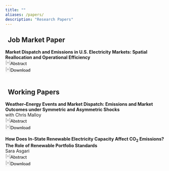 ```yaml
---
title: ""
aliases: /papers/
description: "Research Papers"
---
```


<link rel="stylesheet" href="https://cdnjs.cloudflare.com/ajax/libs/font-awesome/6.0.0/css/all.min.css">

<style>
button.accordion {
  font:14px/1.5 Lato, "Helvetica Neue", Helvetica, Arial, sans-serif;
  cursor: pointer;
  padding: 0px;
  border: none;
  text-align: left;
  outline: none;
  font-size: 100%;
  transition: 0.3s;
  background-color: #f8f8f8;
}
button.accordion.active, button.accordion:hover {
  background-color: #f8f8f8;
}
button.accordion:after {
  content: " [+] ";
  font-size: 90%;
  color:#777;
  float: left;
  margin-left: 1px;
}
button.accordion.active:after {
  content: " [−] ";
}
div.panel {
  padding: 0 20px;
  margin-top: 5px;
  display: none;
  background-color: white;
  font-size: 100%;
}
div.panel.show {
  display: block;
}
</style>

<!-- ======================== -->
<!--   JOB MARKET PAPER       -->
<!-- ======================== -->

<h2><i class="fas fa-briefcase" style="color: #841617; margin-right: 8px;"></i>Job Market Paper</h2>

<p style="margin:0"> 
<a style="margin:0; font-size:100%; font-weight:bold">Market Dispatch and Emissions in U.S. Electricity Markets: Spatial Reallocation and Operational Efficiency</a>   
<br>
<button class="accordion">Abstract</button>
<div class="panel">
<p style="background-color: #F1F1F1; color: #555; padding: 10px;">
This study evaluates the impact of market-based electricity dispatch on social welfare during the U.S. deregulation period from 1999 to 2012. By comparing the observed market dispatch against counterfactual least-cost and least-emissions regimes, we find that while markets yielded modest reductions in CO₂ and NOₓ damages via efficiency gains, they also triggered a sharp increase in SO₂ damages. This increase was driven by expanded trade and a shift toward cheaper coal generation. The net effect was an annual increase in environmental damages of $2–11 billion—a figure that far surpasses the documented $3–5 billion in private cost savings. These losses were concentrated in early-adopting, coal-reliant regions with a high proportion of merchant generators. Our results demonstrate that while deregulated markets improved private efficiency, they created even larger social costs by amplifying environmental externalities, highlighting an urgent need to align wholesale market rules with environmental goals.
</p>
</div>

<p style="margin:0"><button class="accordion">Download</button></p>
<div class="panel">
<p style="background-color: #F1F1F1; color: #555; padding: 10px;">Coming soon</p>
</div>

<br>

<!-- ======================== -->
<!--   WORKING PAPERS         -->
<!-- ======================== -->

<h2><i class="fas fa-file-alt" style="color: #1976d2; margin-right: 8px;"></i>Working Papers</h2>

<p style="margin:0"> 
<a style="margin:0; font-size:100%; font-weight:bold">Weather–Energy Events and Market Dispatch: Emissions and Market Outcomes under Symmetric and Asymmetric Shocks</a>  
<br> with Chris Malloy 
<br>
<button class="accordion">Abstract</button>
<div class="panel">
<p style="background-color: #F1F1F1; color: #555; padding: 10px;">
We propose a new empirical design to estimate when electricity transmission provides the greatest value, exploiting variation in extreme net-load events. As power systems integrate more renewables, the grid faces increasing stress from days with severe imbalances between demand and renewable supply. We hypothesize that the private cost-saving value of transmission is highly heterogeneous and is disproportionately driven by its ability to insure against asymmetric regional shocks—where one region has a deficit while another has a surplus—compared to symmetric ones. Using day-ahead market data from MISO and SPP, we calculate the daily value of transmission against a counterfactual autarky equilibrium. A key innovation is our use of exogenous day-ahead forecasts of load and renewables to define extreme events, ensuring identification is free of post-treatment bias. We then estimate a causal model relating these event types to transmission value. Our findings will quantify the extent to which transmission acts as regional insurance, providing crucial guidance for infrastructure policy and the efficient integration of renewables.
</p>
</div>

<p style="margin:0"><button class="accordion">Download</button></p>
<div class="panel">
<p style="background-color: #F1F1F1; color: #555; padding: 10px;">Coming soon</p>
</div>

<br>

<p style="margin:0"> 
<a style="margin:0; font-size:100%; font-weight:bold">How Does In-State Renewable Electricity Capacity Affect CO<sub>2</sub> Emissions? The Role of Renewable Portfolio Standards</a>  
<br> Sara Asgari  
<br>
<button class="accordion">Abstract</button>
<div class="panel">
<p style="background-color: #F1F1F1; color: #555; padding: 10px;">
State-level policies, particularly Renewable Portfolio Standards (RPS), have been a primary driver of renewable energy adoption in the United States. While crucial for decarbonization, the expansion of renewable infrastructure carries its own ecological footprint, raising questions about its net environmental benefits. This study investigates how heterogeneous RPS design features—specifically, the allowance of out-of-state Renewable Energy Credit (REC) trading and policy stringency—shape these outcomes. We find that states prioritizing in-state renewable capacity development successfully spur local infrastructure growth. However, this same focus impedes their ability to control emissions and reduce their carbon footprint effectively. These results illuminate a critical tension in clean energy policy, demonstrating that the design of an RPS creates a trade-off between fostering a local green industry and achieving cost-effective emissions reductions.
</p>
</div>

<p style="margin:0"><button class="accordion">Download</button></p>
<div class="panel">
<p style="background-color: #F1F1F1; color: #555; padding: 10px;">Coming soon</p>
</div>

<br>

<script>
document.addEventListener("DOMContentLoaded", function() {
  var acc = document.getElementsByClassName("accordion");
  for (var i = 0; i < acc.length; i++) {
    acc[i].addEventListener("click", function() {
      this.classList.toggle("active");
      var panel = this.nextElementSibling;
      if (panel.classList.contains("show")) {
        panel.classList.remove("show");
      } else {
        panel.classList.add("show");
      }
    });
  }
});
</script>
